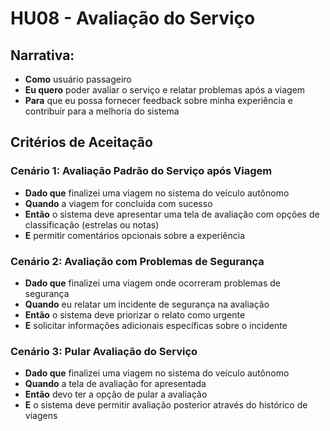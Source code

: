 # HU08 - Avaliação do Serviço

## Narrativa:

- **Como** usuário passageiro
- **Eu quero** poder avaliar o serviço e relatar problemas após a viagem
- **Para** que eu possa fornecer feedback sobre minha experiência e contribuir para a melhoria do sistema

## Critérios de Aceitação

### Cenário 1: Avaliação Padrão do Serviço após Viagem

- **Dado que** finalizei uma viagem no sistema do veículo autônomo
- **Quando** a viagem for concluída com sucesso
- **Então** o sistema deve apresentar uma tela de avaliação com opções de classificação (estrelas ou notas)
- **E** permitir comentários opcionais sobre a experiência

### Cenário 2: Avaliação com Problemas de Segurança

- **Dado que** finalizei uma viagem onde ocorreram problemas de segurança
- **Quando** eu relatar um incidente de segurança na avaliação
- **Então** o sistema deve priorizar o relato como urgente
- **E** solicitar informações adicionais específicas sobre o incidente

### Cenário 3: Pular Avaliação do Serviço

- **Dado que** finalizei uma viagem no sistema do veículo autônomo
- **Quando** a tela de avaliação for apresentada
- **Então** devo ter a opção de pular a avaliação
- **E** o sistema deve permitir avaliação posterior através do histórico de viagens
